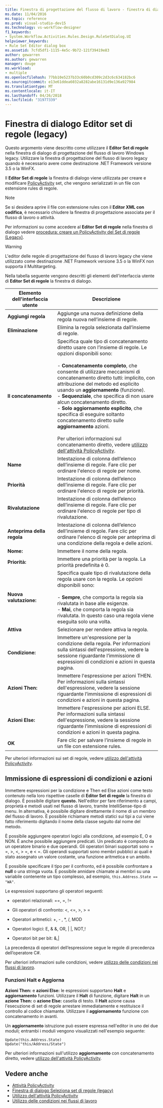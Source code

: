 ```yaml
---
title: Finestra di progettazione del flusso di lavoro - finestra di dialogo Editor (Legacy) del Set di regole
ms.date: 11/04/2016
ms.topic: reference
ms.prod: visual-studio-dev15
ms.technology: vs-workflow-designer
f1_keywords:
- System.Workflow.Activities.Rules.Design.RuleSetDialog.UI
helpviewer_keywords:
- Rule Set Editor dialog box
ms.assetid: 7cfd5df1-1115-4e5c-9b72-121f39419e83
author: gewarren
ms.author: gewarren
manager: douge
ms.workload:
- multiple
ms.openlocfilehash: 77bb10e5237b33c60b0cd309c2d3c6c634182bc6
ms.sourcegitcommit: e13e61ddea6032a8282abe16131d9e136a927984
ms.translationtype: MT
ms.contentlocale: it-IT
ms.lasthandoff: 04/26/2018
ms.locfileid: "31977339"
---
```

# <a name="rule-set-editor-dialog-box-legacy"></a>Finestra di dialogo Editor set di regole (legacy)

Questo argomento viene descritto come utilizzare il **Editor Set di regole** nella finestra di dialogo di progettazione del flusso di lavoro Windows legacy. Utilizzare la finestra di progettazione del flusso di lavoro legacy quando è necessario avere come destinazione .NET Framework versione 3.5 o la WinFX.

Il **Editor Set di regole** la finestra di dialogo viene utilizzata per creare e modificare [PolicyActivity](http://go.microsoft.com/fwlink?LinkID=65019) set, che vengono serializzati in un file con estensione rules di regole.

> [!NOTE]
> Se si desidera aprire il file con estensione rules con il **Editor XML con codifica**, è necessario chiudere la finestra di progettazione associata per il flusso di lavoro o attività.

Per informazioni su come accedere al **Editor Set di regole** nella finestra di dialogo vedere [procedura: creare un PolicyActivity del Set di regole (Legacy)](../workflow-designer/how-to-create-a-policyactivity-rule-set-legacy.md).

> [!WARNING]
> L'editor delle regole di progettazione del flusso di lavoro legacy che viene utilizzato come destinazione .NET Framework versione 3.5 o la WinFX non supporta il Multitargeting.

Nella tabella seguente vengono descritti gli elementi dell'interfaccia utente di **Editor Set di regole** la finestra di dialogo.

|Elemento dell'interfaccia utente|Descrizione|
|----------------|-----------------|
|**Aggiungi regola**|Aggiunge una nuova definizione della regola nuova nell’insieme di regole.|
|**Eliminazione**|Elimina la regola selezionata dall’insieme di regole.|
|**Il concatenamento**|Specifica quale tipo di concatenamento diretto usare con l’insieme di regole. Le opzioni disponibili sono:<br /><br /> -   **Concatenamento completo**, che consente di utilizzare meccanismi di concatenamento diretto tutti: implicito, con attribuzione del metodo ed esplicito usando un **aggiornamento** (funzione).<br />-   **Sequenziale**, che specifica di non usare alcun concatenamento diretto.<br />-   **Solo aggiornamento esplicito**, che specifica di eseguire soltanto concatenamento diretto sulle **aggiornamento** azioni.<br /><br /> Per ulteriori informazioni sul concatenamento diretto, vedere [utilizzo dell'attività PolicyActivity](http://go.microsoft.com/fwlink?LinkID=65004).|
|**Name**|Intestazione di colonna dell’elenco dell’insieme di regole. Fare clic per ordinare l'elenco di regole per nome.|
|**Priorità**|Intestazione di colonna dell’elenco dell’insieme di regole. Fare clic per ordinare l'elenco di regole per priorità.|
|**Rivalutazione**|Intestazione di colonna dell’elenco dell’insieme di regole. Fare clic per ordinare l'elenco di regole per tipo di rivalutazione.|
|**Anteprima della regola**|Intestazione di colonna dell’elenco dell’insieme di regole. Fare clic per ordinare l'elenco di regole per anteprima di una condizione della regola e delle azioni.|
|**Nome:**|Immettere il nome della regola.|
|**Priorità:**|Immettere una priorità per la regola. La priorità predefinita è 0.|
|**Nuova valutazione:**|Specifica quale tipo di rivalutazione della regola usare con la regola. Le opzioni disponibili sono:<br /><br /> -   **Sempre**, che comporta la regola sia rivalutata in base alle esigenze.<br />-   **Mai**, che comporta la regola sia rivalutata. In questo caso una regola viene eseguita solo una volta.|
|**Attiva**|Selezionare per rendere attiva la regola.|
|**Condizione:**|Immettere un'espressione per la condizione della regola. Per informazioni sulla sintassi dell'espressione, vedere la sessione riguardante l’immissione di espressioni di condizioni e azioni in questa pagina.|
|**Azioni Then:**|Immettere l'espressione per azioni THEN. Per informazioni sulla sintassi dell'espressione, vedere la sessione riguardante l’immissione di espressioni di condizioni e azioni in questa pagina.|
|**Azioni Else:**|Immettere l'espressione per azioni ELSE. Per informazioni sulla sintassi dell'espressione, vedere la sessione riguardante l’immissione di espressioni di condizioni e azioni in questa pagina.|
|**OK**|Fare clic per salvare l’insieme di regole in un file con estensione rules.|

 Per ulteriori informazioni sui set di regole, vedere [utilizzo dell'attività PolicyActivity](http://go.microsoft.com/fwlink?LinkID=65004).

## <a name="entering-condition-and-action-expressions"></a>Immissione di espressioni di condizioni e azioni
 Immettere espressioni per la condizione e Then ed Else azioni come testo contenuto nella loro rispettive caselle di **Editor Set di regole** la finestra di dialogo. È possibile digitare **questo.** Nell'editor per fare riferimento a campi, proprietà e metodi usati nel flusso di lavoro, tramite IntelliSense-tipo di menu. In alternativa, è possibile digitare direttamente il nome di un membro del flusso di lavoro. È possibile richiamare metodi statici sui tipi a cui viene fatto riferimento digitando il nome della classe seguito dal nome del metodo.

 È possibile aggiungere operatori logici alla condizione, ad esempio E, O e NON. È anche possibile aggiungere predicati. Un predicato è composto da un operatore binario e due operandi. Gli operatori binari supportati sono = =, >, \<, > =, e < =. Gli operandi supportati sono membri pubblici ai quali è stato assegnato un valore costante, una funzione aritmetica e un ambito.

 È possibile specificare il tipo per il confronto, ed è possibile confrontare a **null** o una stringa vuota. È possibile annidare chiamate ai membri su una variabile contenente un tipo complesso, ad esempio, `this.Address.State == "WA"`.

 Le espressioni supportano gli operatori seguenti:

-   operatori relazionali: ==, =, !=

-   Gli operatori di confronto: <, \<=, >, > =

-   Operatori aritmetici: +, - , *, /, MOD

-   Operatori logici: E, & &, OR, &#124; &#124;, NOT,!

-   Operatori bit per bit: &,&#124;

 La precedenza di operatori dell’espressione segue le regole di precedenza dell’operatore C#.

 Per ulteriori informazioni sulle condizioni, vedere [utilizzo delle condizioni nei flussi di lavoro](http://msdn.microsoft.com/en-us/541211f5-d382-4810-894f-71f00b34fa77).

### <a name="halt-and-update-functions"></a>Funzioni Halt e Aggiorna
 **Azioni Then:** e **azioni Else:** le espressioni supportano **Halt** e **aggiornamento** funzioni. Utilizzare il **Halt** di funzione, digitare **Halt** in un **azione Then:** o **azione Else:** casella di testo. Il **Halt** azione causa l'esecuzione di set di regole arrestare immediatamente e restituisce il controllo al codice chiamante. Utilizzare il **aggiornamento** funzione con concatenamento in avanti.

 Un **aggiornamento** istruzione può essere espressa nell'editor in uno dei due moduli; entrambi i moduli vengono visualizzati nell'esempio seguente:

```
Update(this.Address.State)
Update("this/Address/State")
```

 Per ulteriori informazioni sull'utilizzo **aggiornamento** con concatenamento diretto, vedere [utilizzo dell'attività PolicyActivity](http://go.microsoft.com/fwlink?LinkID=65004).

## <a name="see-also"></a>Vedere anche

- [Attività PolicyActivity](http://go.microsoft.com/fwlink?LinkID=65019)
- [Finestra di dialogo Seleziona set di regole (legacy)](../workflow-designer/select-rule-set-dialog-box-legacy.md)
- [Utilizzo dell'attività PolicyActivity](http://go.microsoft.com/fwlink?LinkID=65004)
- [Utilizzo delle condizioni nei flussi di lavoro](http://go.microsoft.com/fwlink?LinkID=65009)